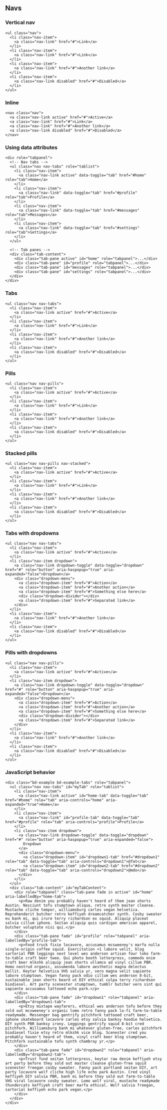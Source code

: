 <div class="sub-header">
  <h2 class="component-title" id="navs">Navs</h2>
</div>

<div class="row">
  <div class="col-lg-4">
    <h3 class="component-title">Vertical nav</h3>

    <ul class="nav">
      <li class="nav-item">
        <a class="nav-link" href="#">Link</a>
      </li>
      <li class="nav-item">
        <a class="nav-link" href="#">Link</a>
      </li>
      <li class="nav-item">
        <a class="nav-link" href="#">Another link</a>
      </li>
      <li class="nav-item">
        <a class="nav-link disabled" href="#">Disabled</a>
      </li>
    </ul>
  </div>
  <div class="col-lg-4">
  <h3 class="component-title">Inline</h3>


    <nav class="nav">
      <a class="nav-link active" href="#">Active</a>
      <a class="nav-link" href="#">Link</a>
      <a class="nav-link" href="#">Another link</a>
      <a class="nav-link disabled" href="#">Disabled</a>
    </nav>

  </div>
  <div class="col-lg-4">
    <h3 class="component-title">Using data attributes</h3>

    <div role="tabpanel">
      <!-- Nav tabs -->
      <ul class="nav nav-tabs" role="tablist">
        <li class="nav-item">
          <a class="nav-link active" data-toggle="tab" href="#home" role="tab">Home</a>
        </li>
        <li class="nav-item">
          <a class="nav-link" data-toggle="tab" href="#profile" role="tab">Profile</a>
        </li>
        <li class="nav-item">
          <a class="nav-link" data-toggle="tab" href="#messages" role="tab">Messages</a>
        </li>
        <li class="nav-item">
          <a class="nav-link" data-toggle="tab" href="#settings" role="tab">Settings</a>
        </li>
      </ul>

      <!-- Tab panes -->
      <div class="tab-content">
        <div class="tab-pane active" id="home" role="tabpanel">...</div>
        <div class="tab-pane" id="profile" role="tabpanel">...</div>
        <div class="tab-pane" id="messages" role="tabpanel">...</div>
        <div class="tab-pane" id="settings" role="tabpanel">...</div>
      </div>
    </div>
  </div>
</div>
<div class="row">
  <div class="col-lg-4">
    <h3 class="component-title">Tabs</h3>

    <ul class="nav nav-tabs">
      <li class="nav-item">
        <a class="nav-link active" href="#">Active</a>
      </li>
      <li class="nav-item">
        <a class="nav-link" href="#">Link</a>
      </li>
      <li class="nav-item">
        <a class="nav-link" href="#">Another link</a>
      </li>
      <li class="nav-item">
        <a class="nav-link disabled" href="#">Disabled</a>
      </li>
    </ul>
  </div>
  <div class="col-lg-4">
    <h3 class="component-title">Pills</h3>

    <ul class="nav nav-pills">
      <li class="nav-item">
        <a class="nav-link active" href="#">Active</a>
      </li>
      <li class="nav-item">
        <a class="nav-link" href="#">Link</a>
      </li>
      <li class="nav-item">
        <a class="nav-link" href="#">Another link</a>
      </li>
      <li class="nav-item">
        <a class="nav-link disabled" href="#">Disabled</a>
      </li>
    </ul>
  </div>
  <div class="col-lg-4">
    <h3 class="component-title">Stacked pills</h3>

    <ul class="nav nav-pills nav-stacked">
      <li class="nav-item">
        <a class="nav-link active" href="#">Active</a>
      </li>
      <li class="nav-item">
        <a class="nav-link" href="#">Link</a>
      </li>
      <li class="nav-item">
        <a class="nav-link" href="#">Another link</a>
      </li>
      <li class="nav-item">
        <a class="nav-link disabled" href="#">Disabled</a>
      </li>
    </ul>
  </div>
</div>
<div class="row">
  <div class="col-lg-4">
    <h3 class="component-title">Tabs with dropdowns</h3>

    <ul class="nav nav-tabs">
      <li class="nav-item">
        <a class="nav-link active" href="#">Active</a>
      </li>
      <li class="nav-item dropdown">
        <a class="nav-link dropdown-toggle" data-toggle="dropdown" href="#" role="button" aria-haspopup="true" aria-expanded="false">Dropdown</a>
        <div class="dropdown-menu">
          <a class="dropdown-item" href="#">Action</a>
          <a class="dropdown-item" href="#">Another action</a>
          <a class="dropdown-item" href="#">Something else here</a>
          <div class="dropdown-divider"></div>
          <a class="dropdown-item" href="#">Separated link</a>
        </div>
      </li>
      <li class="nav-item">
        <a class="nav-link" href="#">Another link</a>
      </li>
      <li class="nav-item">
        <a class="nav-link disabled" href="#">Disabled</a>
      </li>
    </ul>
  </div>
  <div class="col-lg-4">
    <h3 class="component-title">Pills with dropdowns</h3>

    <ul class="nav nav-pills">
      <li class="nav-item">
        <a class="nav-link active" href="#">Active</a>
      </li>
      <li class="nav-item dropdown">
        <a class="nav-link dropdown-toggle" data-toggle="dropdown" href="#" role="button" aria-haspopup="true" aria-expanded="false">Dropdown</a>
        <div class="dropdown-menu">
          <a class="dropdown-item" href="#">Action</a>
          <a class="dropdown-item" href="#">Another action</a>
          <a class="dropdown-item" href="#">Something else here</a>
          <div class="dropdown-divider"></div>
          <a class="dropdown-item" href="#">Separated link</a>
        </div>
      </li>
      <li class="nav-item">
        <a class="nav-link" href="#">Another link</a>
      </li>
      <li class="nav-item">
        <a class="nav-link disabled" href="#">Disabled</a>
      </li>
    </ul>
  </div>
  <div class="col-lg-4">
    <h3 class="component-title">JavaScript behavior</h3>

    <div class="bd-example bd-example-tabs" role="tabpanel">
      <ul class="nav nav-tabs" id="myTab" role="tablist">
        <li class="nav-item">
          <a class="nav-link active" id="home-tab" data-toggle="tab" href="#home" role="tab" aria-controls="home" aria-expanded="true">Home</a>
        </li>
        <li class="nav-item">
          <a class="nav-link" id="profile-tab" data-toggle="tab" href="#profile" role="tab" aria-controls="profile">Profile</a>
        </li>
        <li class="nav-item dropdown">
          <a class="nav-link dropdown-toggle" data-toggle="dropdown" href="#" role="button" aria-haspopup="true" aria-expanded="false">
            Dropdown
          </a>
          <div class="dropdown-menu">
            <a class="dropdown-item" id="dropdown1-tab" href="#dropdown1" role="tab" data-toggle="tab" aria-controls="dropdown1">@fat</a>
            <a class="dropdown-item" id="dropdown2-tab" href="#dropdown2" role="tab" data-toggle="tab" aria-controls="dropdown2">@mdo</a>
          </div>
        </li>
      </ul>
      <div class="tab-content" id="myTabContent">
        <div role="tabpanel" class="tab-pane fade in active" id="home" aria-labelledBy="home-tab">
          <p>Raw denim you probably haven't heard of them jean shorts Austin. Nesciunt tofu stumptown aliqua, retro synth master cleanse. Mustache cliche tempor, williamsburg carles vegan helvetica. Reprehenderit butcher retro keffiyeh dreamcatcher synth. Cosby sweater eu banh mi, qui irure terry richardson ex squid. Aliquip placeat salvia cillum iphone. Seitan aliquip quis cardigan american apparel, butcher voluptate nisi qui.</p>
        </div>
        <div class="tab-pane fade" id="profile" role="tabpanel" aria-labelledBy="profile-tab">
          <p>Food truck fixie locavore, accusamus mcsweeney's marfa nulla single-origin coffee squid. Exercitation +1 labore velit, blog sartorial PBR leggings next level wes anderson artisan four loko farm-to-table craft beer twee. Qui photo booth letterpress, commodo enim craft beer mlkshk aliquip jean shorts ullamco ad vinyl cillum PBR. Homo nostrud organic, assumenda labore aesthetic magna delectus mollit. Keytar helvetica VHS salvia yr, vero magna velit sapiente labore stumptown. Vegan fanny pack odio cillum wes anderson 8-bit, sustainable jean shorts beard ut DIY ethical culpa terry richardson biodiesel. Art party scenester stumptown, tumblr butcher vero sint qui sapiente accusamus tattooed echo park.</p>
        </div>
        <div class="tab-pane fade" id="dropdown1" role="tabpanel" aria-labelledBy="dropdown1-tab">
          <p>Etsy mixtape wayfarers, ethical wes anderson tofu before they sold out mcsweeney's organic lomo retro fanny pack lo-fi farm-to-table readymade. Messenger bag gentrify pitchfork tattooed craft beer, iphone skateboard locavore carles etsy salvia banksy hoodie helvetica. DIY synth PBR banksy irony. Leggings gentrify squid 8-bit cred pitchfork. Williamsburg banh mi whatever gluten-free, carles pitchfork biodiesel fixie etsy retro mlkshk vice blog. Scenester cred you probably haven't heard of them, vinyl craft beer blog stumptown. Pitchfork sustainable tofu synth chambray yr.</p>
        </div>
        <div class="tab-pane fade" id="dropdown2" role="tabpanel" aria-labelledBy="dropdown2-tab">
          <p>Trust fund seitan letterpress, keytar raw denim keffiyeh etsy art party before they sold out master cleanse gluten-free squid scenester freegan cosby sweater. Fanny pack portland seitan DIY, art party locavore wolf cliche high life echo park Austin. Cred vinyl keffiyeh DIY salvia PBR, banh mi before they sold out farm-to-table VHS viral locavore cosby sweater. Lomo wolf viral, mustache readymade thundercats keffiyeh craft beer marfa ethical. Wolf salvia freegan, sartorial keffiyeh echo park vegan.</p>
        </div>
      </div>
    </div>

  </div>
</div>
































